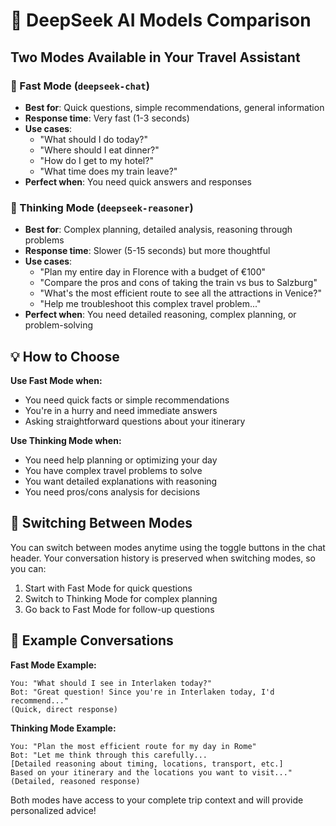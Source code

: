 # 🧠 DeepSeek AI Models Comparison

## Two Modes Available in Your Travel Assistant

### 🚀 Fast Mode (`deepseek-chat`)
- **Best for**: Quick questions, simple recommendations, general information
- **Response time**: Very fast (1-3 seconds)
- **Use cases**:
  - "What should I do today?"
  - "Where should I eat dinner?"
  - "How do I get to my hotel?"
  - "What time does my train leave?"
- **Perfect when**: You need quick answers and responses

### 🤔 Thinking Mode (`deepseek-reasoner`)
- **Best for**: Complex planning, detailed analysis, reasoning through problems
- **Response time**: Slower (5-15 seconds) but more thoughtful
- **Use cases**:
  - "Plan my entire day in Florence with a budget of €100"
  - "Compare the pros and cons of taking the train vs bus to Salzburg"
  - "What's the most efficient route to see all the attractions in Venice?"
  - "Help me troubleshoot this complex travel problem..."
- **Perfect when**: You need detailed reasoning, complex planning, or problem-solving

## 💡 How to Choose

**Use Fast Mode when:**
- You need quick facts or simple recommendations
- You're in a hurry and need immediate answers
- Asking straightforward questions about your itinerary

**Use Thinking Mode when:**
- You need help planning or optimizing your day
- You have complex travel problems to solve
- You want detailed explanations with reasoning
- You need pros/cons analysis for decisions

## 🔄 Switching Between Modes

You can switch between modes anytime using the toggle buttons in the chat header. Your conversation history is preserved when switching modes, so you can:

1. Start with Fast Mode for quick questions
2. Switch to Thinking Mode for complex planning
3. Go back to Fast Mode for follow-up questions

## 🎯 Example Conversations

**Fast Mode Example:**
```
You: "What should I see in Interlaken today?"
Bot: "Great question! Since you're in Interlaken today, I'd recommend..."
(Quick, direct response)
```

**Thinking Mode Example:**
```
You: "Plan the most efficient route for my day in Rome"
Bot: "Let me think through this carefully... 
[Detailed reasoning about timing, locations, transport, etc.]
Based on your itinerary and the locations you want to visit..."
(Detailed, reasoned response)
```

Both modes have access to your complete trip context and will provide personalized advice!